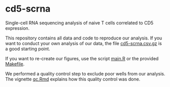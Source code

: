 # cd5-scrna

Single-cell RNA sequencing analysis of naive T cells correlated to CD5 expression.

This repository contains all data and code to reproduce our analysis. If you 
want to conduct your own analysis of our data, the file 
[cd5-scrna.csv.gz](data/cd5-scrna.csv.gz) is a good starting point.

If you want to re-create our figures, use the script 
[main.R](main.R) or the provided
[Makefile](Makefile).

We performed a quality control step to exclude poor wells from our analysis. 
The vignette  [qc.Rmd](vignettes/qc.Rmd) explains how this quality
control was done.
